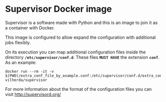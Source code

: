 # Supervisor Docker image

Supervisor is a software made with Python and this is an image to join it as a container with Docker.

This image is configured to allow expand the configuration with additional jobs flexibly.

On its execution you can map additional configuration files inside the directory __`/etc/supervisor/conf.d`__. These files __`MUST HAVE`__ the extension __`conf`__. As an example:

```shell
docker run --rm -it -v $(PWD)/extra_conf_file_by_example.conf:/etc/supervisor/conf.d/extra_conf_file_by_example.conf vilherda/supervisor
```

For more information about the format of the configuration files you can visit <http://supervisord.org/>